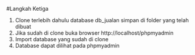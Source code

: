 #Langkah Ketiga
1. Clone terlebih dahulu database db_jualan simpan di folder yang telah dibuat
2. Jika sudah di clone buka browser http://localhost/phpmyadmin
3. Import database yang sudah di clone
4. Database dapat dilihat pada phpmyadmin